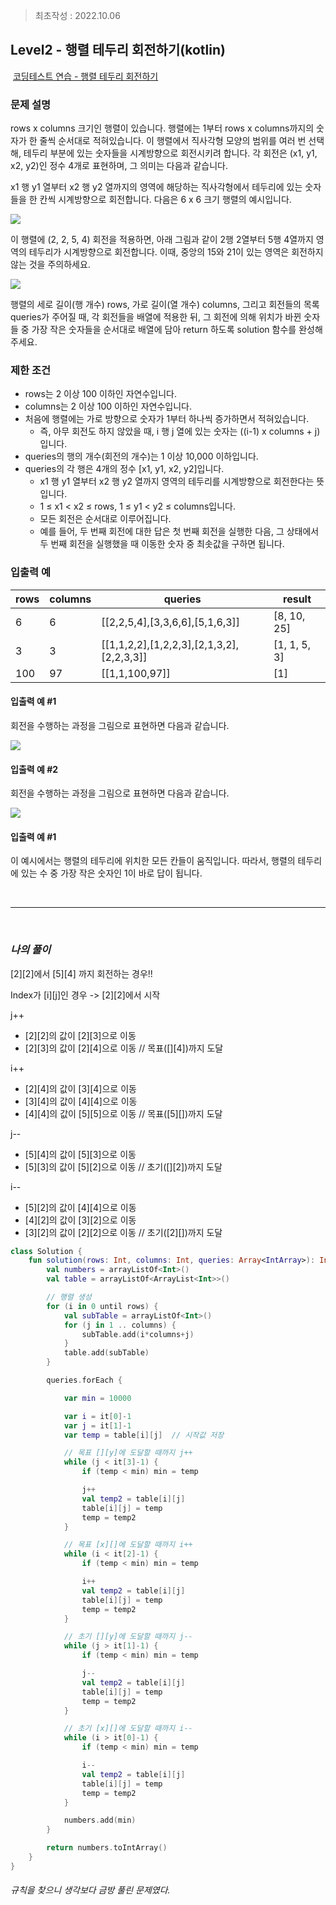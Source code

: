 > 최초작성 : 2022.10.06

## ******Level2 - 행렬 테두리 회전하기****(kotlin)**

 [코딩테스트 연습 - 행렬 테두리 회전하기](https://school.programmers.co.kr/learn/courses/30/lessons/77485?language=kotlin)

### 문제 설명
rows x columns 크기인 행렬이 있습니다. 행렬에는 1부터 rows x columns까지의 숫자가 한 줄씩 순서대로 적혀있습니다.
이 행렬에서 직사각형 모양의 범위를 여러 번 선택해, 테두리 부분에 있는 숫자들을 시계방향으로 회전시키려 합니다.
각 회전은 (x1, y1, x2, y2)인 정수 4개로 표현하며, 그 의미는 다음과 같습니다.

x1 행 y1 열부터 x2 행 y2 열까지의 영역에 해당하는 직사각형에서 테두리에 있는 숫자들을 한 칸씩 시계방향으로 회전합니다.
다음은 6 x 6 크기 행렬의 예시입니다.

![](../image/lv2_kotlin_rotatematrixborders_img1.png)

이 행렬에 (2, 2, 5, 4) 회전을 적용하면, 아래 그림과 같이 2행 2열부터 5행 4열까지 영역의 테두리가 시계방향으로 회전합니다.
이때, 중앙의 15와 21이 있는 영역은 회전하지 않는 것을 주의하세요.

![](../image/lv2_kotlin_rotatematrixborders_img2.png)

행렬의 세로 길이(행 개수) rows, 가로 길이(열 개수) columns, 그리고 회전들의 목록 queries가 주어질 때, 각 회전들을 배열에 적용한 뒤, 그 회전에 의해 위치가 바뀐 숫자들 중 가장 작은 숫자들을 순서대로 배열에 담아 return 하도록 solution 함수를 완성해주세요.

### 제한 조건
* rows는 2 이상 100 이하인 자연수입니다.
* columns는 2 이상 100 이하인 자연수입니다.
* 처음에 행렬에는 가로 방향으로 숫자가 1부터 하나씩 증가하면서 적혀있습니다.
    * 즉, 아무 회전도 하지 않았을 때, i 행 j 열에 있는 숫자는 ((i-1) x columns + j)입니다.
* queries의 행의 개수(회전의 개수)는 1 이상 10,000 이하입니다.
* queries의 각 행은 4개의 정수 [x1, y1, x2, y2]입니다.
    * x1 행 y1 열부터 x2 행 y2 열까지 영역의 테두리를 시계방향으로 회전한다는 뜻입니다.
    * 1 ≤ x1 < x2 ≤ rows, 1 ≤ y1 < y2 ≤ columns입니다.
    * 모든 회전은 순서대로 이루어집니다.
    * 예를 들어, 두 번째 회전에 대한 답은 첫 번째 회전을 실행한 다음, 그 상태에서 두 번째 회전을 실행했을 때 이동한 숫자 중 최솟값을 구하면 됩니다.

### ​입출력 예
| rows | columns | queries                                             | result         |
|------|---------|-----------------------------------------------------|----------------|
| 6    | 6       | \[\[2,2,5,4\],\[3,3,6,6\],\[5,1,6,3\]\]             | \[8, 10, 25\]  |
| 3    | 3       | \[\[1,1,2,2\],\[1,2,2,3\],\[2,1,3,2\],\[2,2,3,3\]\] | \[1, 1, 5, 3\] |
| 100  | 97      | \[\[1,1,100,97\]\]                                  | \[1\]          |

#### **입출력 예 #1**

회전을 수행하는 과정을 그림으로 표현하면 다음과 같습니다.

![](../image/lv2_kotlin_rotatematrixborders_img3.png)

#### **입출력 예 #2**

회전을 수행하는 과정을 그림으로 표현하면 다음과 같습니다.

![](../image/lv2_kotlin_rotatematrixborders_img4.png)

#### **입출력 예 #1**

이 예시에서는 행렬의 테두리에 위치한 모든 칸들이 움직입니다. 따라서, 행렬의 테두리에 있는 수 중 가장 작은 숫자인 1이 바로 답이 됩니다.

<br>

---

<br>

### _**나의 풀이**_

[2][2]에서 [5][4] 까지 회전하는 경우!!

Index가 [i][j]인 경우 -> [2][2]에서 시작

j++
- [2][2]의 값이 [2][3]으로 이동
- [2][3]의 값이 [2][4]으로 이동 // 목표([][4])까지 도달

i++
- [2][4]의 값이 [3][4]으로 이동
- [3][4]의 값이 [4][4]으로 이동
- [4][4]의 값이 [5][5]으로 이동 // 목표([5][])까지 도달

j--
- [5][4]의 값이 [5][3]으로 이동
- [5][3]의 값이 [5][2]으로 이동 // 초기([][2])까지 도달

i--
- [5][2]의 값이 [4][4]으로 이동
- [4][2]의 값이 [3][2]으로 이동
- [3][2]의 값이 [2][2]으로 이동 // 초기([2][])까지 도달


```kt
class Solution {
    fun solution(rows: Int, columns: Int, queries: Array<IntArray>): IntArray {
        val numbers = arrayListOf<Int>()
        val table = arrayListOf<ArrayList<Int>>()

        // 행렬 생성
        for (i in 0 until rows) {
            val subTable = arrayListOf<Int>()
            for (j in 1 .. columns) {
                subTable.add(i*columns+j)
            }
            table.add(subTable)
        }

        queries.forEach {

            var min = 10000

            var i = it[0]-1
            var j = it[1]-1
            var temp = table[i][j]  // 시작값 저장

            // 목표 [][y]에 도달할 때까지 j++
            while (j < it[3]-1) {
                if (temp < min) min = temp

                j++
                val temp2 = table[i][j]
                table[i][j] = temp
                temp = temp2
            }

            // 목표 [x][]에 도달할 때까지 i++
            while (i < it[2]-1) {
                if (temp < min) min = temp

                i++
                val temp2 = table[i][j]
                table[i][j] = temp
                temp = temp2
            }

            // 초기 [][y]에 도달할 때까지 j--
            while (j > it[1]-1) {
                if (temp < min) min = temp

                j--
                val temp2 = table[i][j]
                table[i][j] = temp
                temp = temp2
            }

            // 초기 [x][]에 도달할 때까지 i--
            while (i > it[0]-1) {
                if (temp < min) min = temp

                i--
                val temp2 = table[i][j]
                table[i][j] = temp
                temp = temp2
            }

            numbers.add(min)
        }

        return numbers.toIntArray()
    }
}
```

###### 규칙을 찾으니 생각보다 금방 풀린 문제였다.